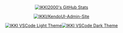 <div align="center">

[![IKKI2000's GitHub Stats](https://github-readme-stats.vercel.app/api?username=IKKI2000&show_icons=true&title_color=00c2d1&text_color=8d634a&icon_color=ff9800&bg_color=fffcf4)](https://github.com/IKKI2000)

[![IKKI/KendoUI-Admin-Site](https://gitee.com/IKKI2000/KendoUI-Admin-Site/widgets/widget_card.svg?colors=00c3d1,424242,535353,383838,d6d6d6,ff9900)](https://gitee.com/IKKI2000/KendoUI-Admin-Site)

[![IKKI VSCode Light Theme](https://github-readme-stats.vercel.app/api/pin/?username=IKKI2000&repo=IKKI-VSCode-Light-Theme&show_owner=true&title_color=00c2d1&text_color=8d634a&icon_color=ff9800&bg_color=fffcf4)](https://marketplace.visualstudio.com/items/IKKI2000.ikki-vscode-light-theme)[![IKKI VSCode Dark Theme](https://github-readme-stats.vercel.app/api/pin/?username=IKKI2000&repo=IKKI-VSCode-Dark-Theme&show_owner=true&title_color=00c2d1&text_color=d6d6d6&icon_color=ff9800&bg_color=535353)](https://marketplace.visualstudio.com/items/IKKI2000.ikki-vscode-dark-theme)

</div>